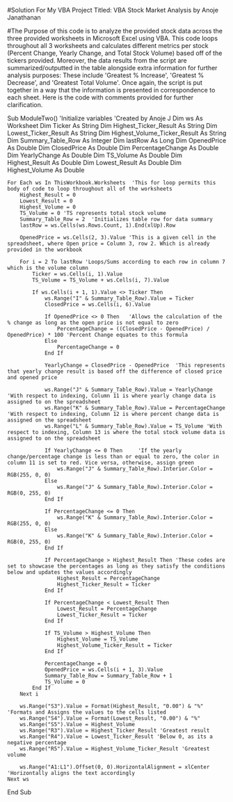#Solution For My VBA Project Titled: VBA Stock Market Analysis by Anoje Janathanan  

#The Purpose of this code is to analyze the provided stock data across the three provided worksheets in Microsoft Excel using VBA. This code loops throughout all 3 worksheets and calculates different metrics per stock (Percent Change, Yearly Change, and Total Stock Volume) based off of the tickers provided. Moreover, the data results from the script are summarized/outputted in the table alongside extra information for further analysis purposes: These include 'Greatest % Increase', 'Greatest % Decrease', and 'Greatest Total Volume'. Once again, the script is put together in a way that the information is presented in correspondence to each sheet. Here is the code with comments provided for further clarification.





















Sub ModuleTwo() 'Initialize variables 'Created by Anoje J
    Dim ws As Worksheet
    Dim Ticker As String
    Dim Highest_Ticker_Result As String
    Dim Lowest_Ticker_Result As String
    Dim Highest_Volume_Ticker_Result As String
    Dim Summary_Table_Row As Integer
    Dim lastRow As Long
    Dim OpenedPrice As Double
    Dim ClosedPrice As Double
    Dim PercentageChange As Double
    Dim YearlyChange As Double
    Dim TS_Volume As Double
    Dim Highest_Result As Double
    Dim Lowest_Result As Double
    Dim Highest_Volume As Double

    For Each ws In ThisWorkbook.Worksheets  'This for loop permits this body of code to loop throughout all of the worksheets
        Highest_Result = 0
        Lowest_Result = 0
        Highest_Volume = 0
        TS_Volume = 0 'TS represents total stock volume
        Summary_Table_Row = 2  'Initializes table row for data summary
        lastRow = ws.Cells(ws.Rows.Count, 1).End(xlUp).Row

        OpenedPrice = ws.Cells(2, 3).Value 'This is a given cell in the spreadsheet, where Open price = Column 3, row 2. Which is already provided in the workbook
        
        For i = 2 To lastRow 'Loops/Sums according to each row in column 7 which is the volume column
            Ticker = ws.Cells(i, 1).Value
            TS_Volume = TS_Volume + ws.Cells(i, 7).Value

            If ws.Cells(i + 1, 1).Value <> Ticker Then
                ws.Range("I" & Summary_Table_Row).Value = Ticker
                ClosedPrice = ws.Cells(i, 6).Value

                If OpenedPrice <> 0 Then   'Allows the calculation of the % change as long as the open price is not equal to zero
                    PercentageChange = ((ClosedPrice - OpenedPrice) / OpenedPrice) * 100 'Percent Change equates to this formula
                Else
                    PercentageChange = 0
                End If

                YearlyChange = ClosedPrice - OpenedPrice  'This represents that yearly change result is based off the difference of closed price and opened price

                ws.Range("J" & Summary_Table_Row).Value = YearlyChange 'With respect to indexing, Column 11 is where yearly change data is assigned to on the spreadsheet
                ws.Range("K" & Summary_Table_Row).Value = PercentageChange 'With respect to indexing, Column 12 is where percent change data is assigned on the spreadsheet
                ws.Range("L" & Summary_Table_Row).Value = TS_Volume 'With respect to indexing, Column 13 is where the total stock volume data is assigned to on the spreadsheet

                If YearlyChange <= 0 Then     'If the yearly change/percentage change is less than or equal to zero, the color in column 11 is set to red. Vice versa, otherwise, assign green
                    ws.Range("J" & Summary_Table_Row).Interior.Color = RGB(255, 0, 0)
                Else
                    ws.Range("J" & Summary_Table_Row).Interior.Color = RGB(0, 255, 0)
                End If

                If PercentageChange <= 0 Then
                    ws.Range("K" & Summary_Table_Row).Interior.Color = RGB(255, 0, 0)
                Else
                    ws.Range("K" & Summary_Table_Row).Interior.Color = RGB(0, 255, 0)
                End If

                If PercentageChange > Highest_Result Then 'These codes are set to showcase the percentages as long as they satisfy the conditions below and updates the values accordingly
                    Highest_Result = PercentageChange
                    Highest_Ticker_Result = Ticker
                End If

                If PercentageChange < Lowest_Result Then
                    Lowest_Result = PercentageChange
                    Lowest_Ticker_Result = Ticker
                End If

                If TS_Volume > Highest_Volume Then
                    Highest_Volume = TS_Volume
                    Highest_Volume_Ticker_Result = Ticker
                End If

                PercentageChange = 0
                OpenedPrice = ws.Cells(i + 1, 3).Value
                Summary_Table_Row = Summary_Table_Row + 1
                TS_Volume = 0
            End If
        Next i

        ws.Range("S3").Value = Format(Highest_Result, "0.00") & "%"  'Formats and Assigns the values to the cells listed
        ws.Range("S4").Value = Format(Lowest_Result, "0.00") & "%"
        ws.Range("S5").Value = Highest_Volume
        ws.Range("R3").Value = Highest_Ticker_Result 'Greatest result
        ws.Range("R4").Value = Lowest_Ticker_Result 'Below 0, as its a negative percentage
        ws.Range("R5").Value = Highest_Volume_Ticker_Result 'Greatest volume

        ws.Range("A1:L1").Offset(0, 0).HorizontalAlignment = xlCenter 'Horizontally aligns the text accordingly
    Next ws
End Sub
